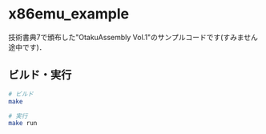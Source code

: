 # x86emu_example

技術書典7で頒布した"OtakuAssembly Vol.1"のサンプルコードです(すみません途中です)．

## ビルド・実行

```bash
# ビルド
make

# 実行
make run
```
